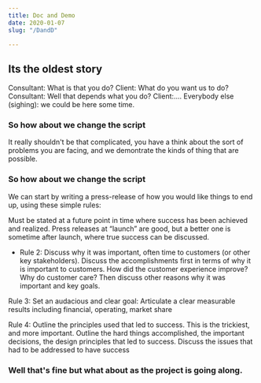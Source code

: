 ```yaml
---
title: Doc and Demo
date: 2020-01-07
slug: "/DandD"

---
```

## Its the oldest story

Consultant: What is that you do?
Client: What do you want us to do?
Consultant: Well that depends what you do?
Client:....
Everybody else (sighing): we could be here some time.

### So how about we change the script

It really shouldn't be that complicated, you have a think about the sort of problems you are facing, and we demontrate the kinds of thing that are possible.

### So how about we change the script

We can start by writing a press-release of how you would like things to end up, using these simple rules:

  Must be stated at a future point in time where success has been achieved and realized.  Press releases at “launch” are good, but a better one is sometime after launch, where true success can be discussed.
- Rule 2:  Discuss why it was important, often time to customers (or other key stakeholders).  Discuss the accomplishments first in terms of why it is important to customers.  How did the customer experience improve?  Why do customer care?  Then discuss other reasons why it was important and key goals.

Rule 3:  Set an audacious and clear goal:  Articulate a clear measurable results including financial, operating, market share

Rule 4:  Outline the principles used that led to success.  This is the trickiest, and more important.  Outline the hard things accomplished, the important decisions, the design principles that led to success.  Discuss the issues that had to be addressed to have success



### Well that's fine but what about as the project is going along.
